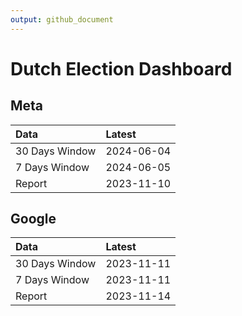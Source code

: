 ```yaml
---
output: github_document
---
```


# Dutch Election Dashboard



## Meta


|Data           |Latest     |
|:--------------|:----------|
|30 Days Window |2024-06-04 |
|7 Days Window  |2024-06-05 |
|Report         |2023-11-10 |

## Google


|Data           |Latest     |
|:--------------|:----------|
|30 Days Window |2023-11-11 |
|7 Days Window  |2023-11-11 |
|Report         |2023-11-14 |
